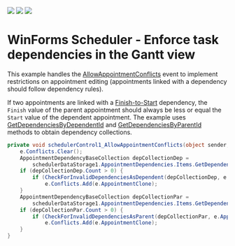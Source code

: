 <!-- default badges list -->
![](https://img.shields.io/endpoint?url=https://codecentral.devexpress.com/api/v1/VersionRange/128634819/18.1.3%2B)
[![](https://img.shields.io/badge/Open_in_DevExpress_Support_Center-FF7200?style=flat-square&logo=DevExpress&logoColor=white)](https://supportcenter.devexpress.com/ticket/details/E3579)
[![](https://img.shields.io/badge/📖_How_to_use_DevExpress_Examples-e9f6fc?style=flat-square)](https://docs.devexpress.com/GeneralInformation/403183)
<!-- default badges end -->

# WinForms Scheduler - Enforce task dependencies in the Gantt view

This example handles the [AllowAppointmentConflicts](https://docs.devexpress.com/WPF/DevExpress.Xpf.Scheduler.SchedulerControl.AllowAppointmentConflicts) event to implement restrictions on appointment editing (appointments linked with a dependency should follow dependency rules).

If two appointments are linked with a [Finish-to-Start](https://docs.devexpress.com/CoreLibraries/DevExpress.XtraScheduler.AppointmentDependencyType) dependency, the `Finish` value of the parent appointment should always be less or equal the `Start` value of the dependent appointment. The example uses [GetDependenciesByDependentId](https://docs.devexpress.com/CoreLibraries/DevExpress.XtraScheduler.AppointmentDependencyBaseCollection.GetDependenciesByDependentId(System.Object)) and [GetDependenciesByParentId](https://docs.devexpress.com/CoreLibraries/DevExpress.XtraScheduler.AppointmentDependencyBaseCollection.GetDependenciesByParentId(System.Object)) methods to obtain dependency collections.

```csharp
private void schedulerControl1_AllowAppointmentConflicts(object sender, AppointmentConflictEventArgs e) {
    e.Conflicts.Clear();
    AppointmentDependencyBaseCollection depCollectionDep = 
        schedulerDataStorage1.AppointmentDependencies.Items.GetDependenciesByDependentId(e.Appointment.Id);
    if (depCollectionDep.Count > 0) {
        if (CheckForInvalidDependenciesAsDependent(depCollectionDep, e.AppointmentClone))
            e.Conflicts.Add(e.AppointmentClone);
    }
    AppointmentDependencyBaseCollection depCollectionPar = 
        schedulerDataStorage1.AppointmentDependencies.Items.GetDependenciesByParentId(e.Appointment.Id);
    if (depCollectionPar.Count > 0) {
        if (CheckForInvalidDependenciesAsParent(depCollectionPar, e.AppointmentClone))
            e.Conflicts.Add(e.AppointmentClone);
    }
}
```
